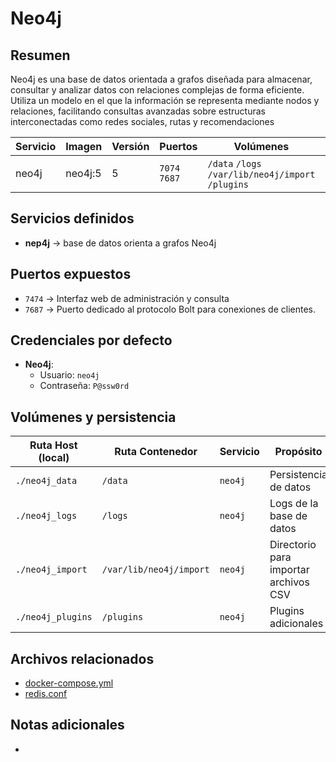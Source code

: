 # Neo4j

## Resumen

Neo4j es una base de datos orientada a grafos diseñada para almacenar, consultar y analizar datos con relaciones complejas de forma eficiente. Utiliza un modelo en el que la información se representa mediante nodos y relaciones, facilitando consultas avanzadas sobre estructuras interconectadas como redes sociales, rutas y recomendaciones


| Servicio  | Imagen      | Versión | Puertos   | Volúmenes                | Red     |
|-----------|-------------|---------|-----------|--------------------------|---------|
| neo4j     | neo4j:5     | 5       | `7074` `7687` | `/data` `/logs` `/var/lib/neo4j/import` `/plugins`       | shared_network |



## Servicios definidos

- **nep4j** → base de datos orienta a grafos Neo4j


## Puertos expuestos

- `7474` → Interfaz web de administración y consulta
- `7687` → Puerto dedicado al protocolo Bolt para conexiones de clientes.


## Credenciales por defecto

- **Neo4j**:
  - Usuario: `neo4j`
  - Contraseña: `P@ssw0rd`

## Volúmenes y persistencia

| Ruta Host (local)        | Ruta Contenedor         | Servicio     | Propósito                                |
|--------------------------|-------------------------|--------------|------------------------------------------|
| `./neo4j_data`           | `/data`                 | `neo4j`      | Persistencia de datos                    |
| `./neo4j_logs`           | `/logs`                 | `neo4j`      | Logs de la base de datos                 |
| `./neo4j_import`         | `/var/lib/neo4j/import` | `neo4j`      | Directorio para importar archivos CSV    |
| `./neo4j_plugins`        | `/plugins`              | `neo4j`      | Plugins adicionales                      |



## Archivos relacionados

- [docker-compose.yml](./compose.yml)
- [redis.conf](./redis.conf)


## Notas adicionales

- 
